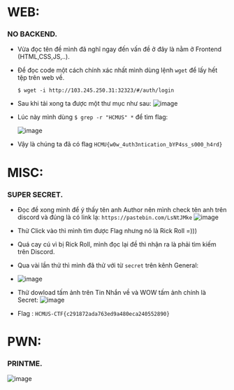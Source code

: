 # WEB:
### NO BACKEND.
   - Vừa đọc tên đề mình đã nghĩ ngay đến vấn đề ở đây là nằm ở Frontend (HTML,CSS,JS,..). 
   - Để đọc code một cách chính xác nhất mình dùng lệnh ```wget``` để lấy hết tệp trên web về.
   
         $ wget -i http://103.245.250.31:32323/#/auth/login
   - Sau khi tải xong ta được một thư mục như sau: 
        ![image](https://user-images.githubusercontent.com/89735990/168854176-3cd983eb-3403-42a6-b5de-ad3dd568c13d.png)
   - Lúc này mình dùng ```$ grep -r "HCMUS" *``` để tìm flag:

        ![image](https://user-images.githubusercontent.com/89735990/168855262-9f0db343-8fad-44eb-94f3-4c613a725dcf.png)
   - Vậy là chúng ta đã có flag ```HCMU{w0w_4uth3ntication_bYP4ss_s000_h4rd}```
# MISC:
### SUPER SECRET.
   - Đọc đề xong mình để ý thấy tên anh Author nên mình check tên anh trên discord và đúng là có link lạ:
        ```https://pastebin.com/LsNtJMke```
        ![image](https://user-images.githubusercontent.com/89735990/168856972-679a568f-b09a-40fc-b0a4-a6aac915ce25.png)
         
   - Thử Click vào  thì mình tìm được Flag nhưng nó là Rick Roll =)))
   - Quá cay cú vì bị Rick Roll, mình đọc lại đề thì nhận ra là phải tìm kiếm trên Discord.
   - Qua vài lần thử thì mình đã thử với từ ```secret``` trên kênh General: 
   - 
        ![image](https://user-images.githubusercontent.com/89735990/168859094-01d312f4-c6f5-439e-a56a-75b398a9652a.png)

   - Thử dowload tấm ảnh trên Tin Nhắn về và WOW tấm ảnh chính là Secret:
        ![image](https://user-images.githubusercontent.com/89735990/168858469-7658453d-429b-4522-90d3-6089204b6a8d.png)
   - Flag : ```HCMUS-CTF{c291872ada763ed9a480eca240552890}```   
# PWN:
### PRINTME.
![image](https://user-images.githubusercontent.com/89735990/168860364-3e6c4647-70be-47e7-8392-2a360cd68938.png)

   
 

